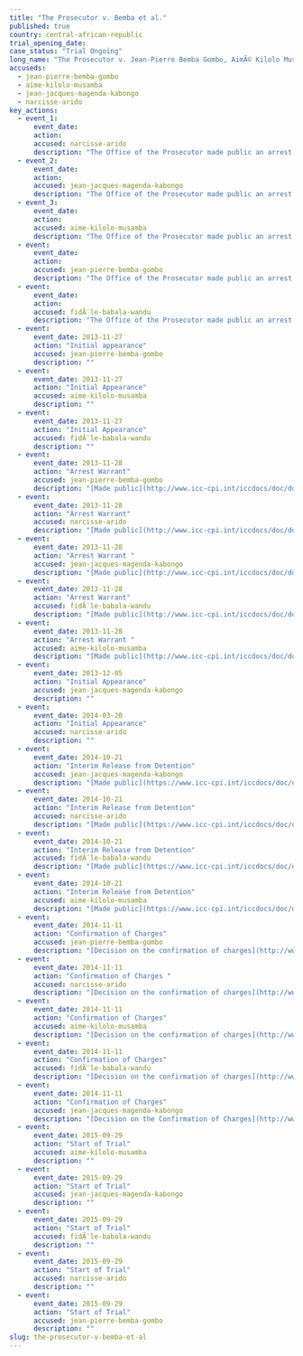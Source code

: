 ```yaml
---
title: "The Prosecutor v. Bemba et al."
published: true
country: central-african-republic
trial_opening_date:
case_status: "Trial Ongoing"
long_name: "The Prosecutor v. Jean-Pierre Bemba Gombo, AimÃ© Kilolo Musamba, Jean-Jacques Mangenda Kabongo, FidÃ¨le Babala Wandu and Narcisse Arido"
accuseds:
  - jean-pierre-bemba-gombo
  - aime-kilolo-musamba
  - jean-jacques-magenda-kabongo
  - narcisse-arido
key_actions:
  - event_1:
      event_date:
      action:
      accused: narcisse-arido
      description: "The Office of the Prosecutor made public an arrest warrant for Arido on November 28, 2013. He entered ICC custody on March 18, 2014. Charges against him were confirmed on November 11, 2014. Trial [opened](https://www.icc-cpi.int/en_menus/icc/press%20and%20media/press%20releases/Pages/pr1155.aspx) on September 29, 2015 before Trial Chamber VII of the International Criminal Court, composed of presiding judge Bertram Schmitt, judge Marc Perrin de Brichambaut and judge Raul Pangalangan."
  - event_2:
      event_date:
      action:
      accused: jean-jacques-magenda-kabongo
      description: "The Office of the Prosecutor made public an arrest warrant for Magenda on November 28, 2013. He entered ICC custody on December 4, 2013. Charges were confirmed against him on November 11, 2014. Trial [opened](https://www.icc-cpi.int/en_menus/icc/press%20and%20media/press%20releases/Pages/pr1155.aspx) on September 29, 2015 before Trial Chamber VII of the International Criminal Court, composed of presiding judge Bertram Schmitt, judge Marc Perrin de Brichambaut and judge Raul Pangalangan."
  - event_3:
      event_date:
      action:
      accused: aime-kilolo-musamba
      description: "The Office of the Prosecutor made public an arrest warrant for Kilolo on November 28, 2013. He entered ICC custody on November 25, 2013. Charges were confirmed against him on November 11, 2014. Trial [opened](https://www.icc-cpi.int/en_menus/icc/press%20and%20media/press%20releases/Pages/pr1155.aspx) on September 29, 2015 before Trial Chamber VII of the International Criminal Court, composed of presiding judge Bertram Schmitt, judge Marc Perrin de Brichambaut and judge Raul Pangalangan."
  - event:
      event_date:
      action:
      accused: jean-pierre-bemba-gombo
      description: "The Office of the Prosecutor made public an arrest warrant for Bemba on November 28, 2013. Charges were confirmed against him on November 11, 2014. Trial [opened](https://www.icc-cpi.int/en_menus/icc/press%20and%20media/press%20releases/Pages/pr1155.aspx) on September 29, 2015 before Trial Chamber VII of the International Criminal Court, composed of presiding judge Bertram Schmitt, judge Marc Perrin de Brichambaut and judge Raul Pangalangan."
  - event:
      event_date:
      action:
      accused: fidÃ¨le-babala-wandu
      description: "The Office of the Prosecutor made public an arrest warrant for Babala on November 28, 2013. He entered ICC custody on November 25, 2013. Charges against him were confirmed on November 11, 2014. Trial [opened](https://www.icc-cpi.int/en_menus/icc/press%20and%20media/press%20releases/Pages/pr1155.aspx) on September 29, 2015 before Trial Chamber VII of the International Criminal Court, composed of presiding judge Bertram Schmitt, judge Marc Perrin de Brichambaut and judge Raul Pangalangan."
  - event:
      event_date: 2013-11-27
      action: "Initial appearance"
      accused: jean-pierre-bemba-gombo
      description: ""
  - event:
      event_date: 2013-11-27
      action: "Initial Appearance"
      accused: aime-kilolo-musamba
      description: ""
  - event:
      event_date: 2013-11-27
      action: "Initial Appearance"
      accused: fidÃ¨le-babala-wandu
      description: ""
  - event:
      event_date: 2013-11-28
      action: "Arrest Warrant"
      accused: jean-pierre-bemba-gombo
      description: "[Made public](http://www.icc-cpi.int/iccdocs/doc/doc504390.PDF)"
  - event:
      event_date: 2013-11-28
      action: "Arrest Warrant"
      accused: narcisse-arido
      description: "[Made public](http://www.icc-cpi.int/iccdocs/doc/doc1694691.pdf)"
  - event:
      event_date: 2013-11-28
      action: "Arrest Warrant "
      accused: jean-jacques-magenda-kabongo
      description: "[Made public](http://www.icc-cpi.int/iccdocs/doc/doc1694691.pdf)"
  - event:
      event_date: 2013-11-28
      action: "Arrest Warrant"
      accused: fidÃ¨le-babala-wandu
      description: "[Made public](http://www.icc-cpi.int/iccdocs/doc/doc1694691.pdf)"
  - event:
      event_date: 2013-11-28
      action: "Arrest Warrant "
      accused: aime-kilolo-musamba
      description: "[Made public](http://www.icc-cpi.int/iccdocs/doc/doc1694691.pdf)"
  - event:
      event_date: 2013-12-05
      action: "Initial Appearance"
      accused: jean-jacques-magenda-kabongo
      description: ""
  - event:
      event_date: 2014-03-20
      action: "Initial Appearance"
      accused: narcisse-arido
      description: ""
  - event:
      event_date: 2014-10-21
      action: "Interim Release from Detention"
      accused: jean-jacques-magenda-kabongo
      description: "[Made public](https://www.icc-cpi.int/iccdocs/doc/doc1845009.pdf)"
  - event:
      event_date: 2014-10-21
      action: "Interim Release from Detention"
      accused: narcisse-arido
      description: "[Made public](https://www.icc-cpi.int/iccdocs/doc/doc1845009.pdf)"
  - event:
      event_date: 2014-10-21
      action: "Interim Release from Detention"
      accused: fidÃ¨le-babala-wandu
      description: "[Made public](https://www.icc-cpi.int/iccdocs/doc/doc1845009.pdf)"
  - event:
      event_date: 2014-10-21
      action: "Interim Release from Detention"
      accused: aime-kilolo-musamba
      description: "[Made public](https://www.icc-cpi.int/iccdocs/doc/doc1845009.pdf)"
  - event:
      event_date: 2014-11-11
      action: "Confirmation of Charges"
      accused: jean-pierre-bemba-gombo
      description: "[Decision on the confirmation of charges](http://www.icc-cpi.int/iccdocs/doc/doc1857534.pdf)[](http://www.icc-cpi.int/en_menus/icc/situations%20and%20cases/situations/situation%20icc%200105/related%20cases/ICC-0105-0113/court-records/chambers/ptcII/Pages/749.aspx)"
  - event:
      event_date: 2014-11-11
      action: "Confirmation of Charges "
      accused: narcisse-arido
      description: "[Decision on the confirmation of charges](http://www.icc-cpi.int/iccdocs/doc/doc1857534.pdf)[](http://www.icc-cpi.int/en_menus/icc/situations%20and%20cases/situations/situation%20icc%200105/related%20cases/ICC-0105-0113/court-records/chambers/ptcII/Pages/749.aspx)"
  - event:
      event_date: 2014-11-11
      action: "Confirmation of Charges"
      accused: aime-kilolo-musamba
      description: "[Decision on the confirmation of charges](http://www.icc-cpi.int/iccdocs/doc/doc1857534.pdf)[](http://www.icc-cpi.int/en_menus/icc/situations%20and%20cases/situations/situation%20icc%200105/related%20cases/ICC-0105-0113/court-records/chambers/ptcII/Pages/749.aspx)"
  - event:
      event_date: 2014-11-11
      action: "Confirmation of Charges"
      accused: fidÃ¨le-babala-wandu
      description: "[Decision on the confirmation of charges](http://www.icc-cpi.int/iccdocs/doc/doc1857534.pdf)[](http://www.icc-cpi.int/en_menus/icc/situations%20and%20cases/situations/situation%20icc%200105/related%20cases/ICC-0105-0113/court-records/chambers/ptcII/Pages/749.aspx)"
  - event:
      event_date: 2014-11-11
      action: "Confirmation of Charges"
      accused: jean-jacques-magenda-kabongo
      description: "[Decision on the Confirmation of Charges](http://www.icc-cpi.int/iccdocs/doc/doc1857534.pdf)[](http://www.icc-cpi.int/en_menus/icc/situations%20and%20cases/situations/situation%20icc%200105/related%20cases/ICC-0105-0113/court-records/chambers/ptcII/Pages/749.aspx)"
  - event:
      event_date: 2015-09-29
      action: "Start of Trial"
      accused: aime-kilolo-musamba
      description: ""
  - event:
      event_date: 2015-09-29
      action: "Start of Trial"
      accused: jean-jacques-magenda-kabongo
      description: ""
  - event:
      event_date: 2015-09-29
      action: "Start of Trial"
      accused: fidÃ¨le-babala-wandu
      description: ""
  - event:
      event_date: 2015-09-29
      action: "Start of Trial"
      accused: narcisse-arido
      description: ""
  - event:
      event_date: 2015-09-29
      action: "Start of Trial"
      accused: jean-pierre-bemba-gombo
      description: ""
slug: the-prosecutor-v-bemba-et-al
---
```

